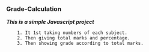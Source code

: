 ### Grade-Calculation

***This is a simple Javascript project***

        1. It 1st taking numbers of each subject.
        2. Then giving total marks and percentage.
        3. Then showing grade according to total marks.
